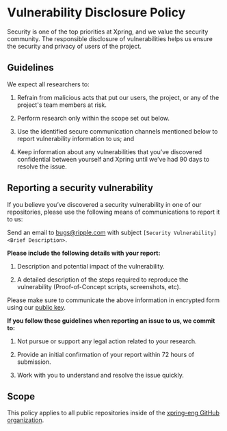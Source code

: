 # Vulnerability Disclosure Policy

Security is one of the top priorities at Xpring, and we value the security community. The responsible disclosure of vulnerabilities helps us ensure the security and privacy of users of the project.

## Guidelines

We expect all researchers to:

1. Refrain from malicious acts that put our users, the project, or any of the project's team members at risk.

2. Perform research only within the scope set out below.

3. Use the identified secure communication channels mentioned below to report vulnerability information to us; and

4. Keep information about any vulnerabilities that you’ve discovered confidential between yourself and Xpring until we’ve had 90 days to resolve the issue.

## Reporting a security vulnerability

If you believe you’ve discovered a security vulnerability in one of our repositories, please use the following means of communications to report it to us:

Send an email to <a href="mailto:bugs@ripple.com">bugs@ripple.com</a> with subject `[Security Vulnerability] <Brief Description>`.

**Please include the following details with your report:**

1. Description and potential impact of the vulnerability.

2. A detailed description of the steps required to reproduce the vulnerability (Proof-of-Concept scripts, screenshots, etc).
     <!--
     TODO(https://app.asana.com/0/1143722888069470/1159875324910573): Enable when we have a hall of fame.
   <!-- - (Optionally) Your name/handle and a link for recognition in our Hall of Fame -->

Please make sure to communicate the above information in encrypted form using our [public key](https://ripple.com/wp-content/uploads/2014/10/bug_bounty.asc).

**If you follow these guidelines when reporting an issue to us, we commit to:**

1. Not pursue or support any legal action related to your research.

2. Provide an initial confirmation of your report within 72 hours of submission.

3. Work with you to understand and resolve the issue quickly.

<!--
TODO(https://app.asana.com/0/1143722888069470/1159875324910573): Enable when we have a hall of fame.
4. Recognize your contribution on our Security Researcher Hall of Fame, if you are the first to report the issue and we make a code or configuration change based on the issue.
-->

## Scope

This policy applies to all public repositories inside of the [xpring-eng GitHub organization](https://github.com/xpring-eng).
